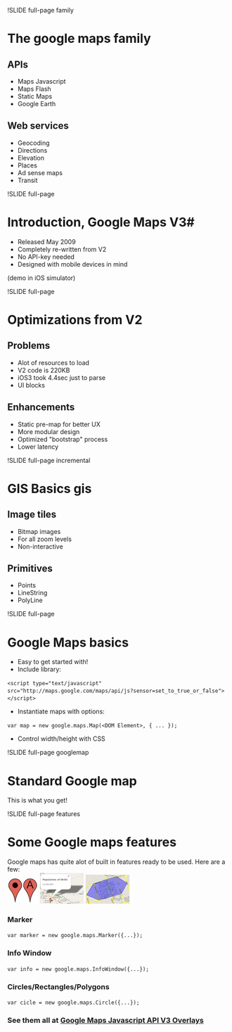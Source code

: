 !SLIDE full-page family

# The google maps family
## APIs ##
* <span id="jsapi">Maps Javascript</span>
* Maps Flash
* Static Maps
* Google Earth

## Web services ##
* Geocoding
* Directions
* Elevation
* Places
* Ad sense maps
* Transit

<script>
(function() {
var next = false;
$('.family').bind('showoff:next', function(e) {
  if(next) return true;
  $('#jsapi').addClass('highlight');
  Cufon.refresh();
  e.preventDefault();
  next = true;
  return false;
});
}());
</script>

!SLIDE full-page
# Introduction, Google Maps V3#
* Released May 2009
* Completely re-written from V2
* No API-key needed
* Designed with mobile devices in mind

(demo in iOS simulator)

!SLIDE full-page
# Optimizations from V2 #
## Problems ##
* Alot of resources to load
* V2 code is 220KB
* iOS3 took 4.4sec just to parse
* UI blocks

## Enhancements ##
* Static pre-map for better UX
* More modular design
* Optimized "bootstrap" process
* Lower latency

!SLIDE full-page incremental
# GIS Basics gis
## Image tiles ##
  - Bitmap images
  - For all zoom levels
  - Non-interactive

## Primitives ##
  - Points
  - LineString
  - PolyLine


!SLIDE full-page
# Google Maps basics #
* Easy to get started with!
* Include library:

`<script type="text/javascript" src="http://maps.google.com/maps/api/js?sensor=set_to_true_or_false"></script>`

* Instantiate maps with options:

`var map = new google.maps.Map(<DOM Element>, { ... });`

* Control width/height with CSS


!SLIDE full-page googlemap
# Standard Google map #
This is what you get!
<div class="gmaps">
  <div id="canvas">
  </div>
</div>
<script>
(function() {
  var map = new google.maps.Map(document.getElementById("canvas"), Gmap.Options());
  $('.googlemap').bind("showoff:show", function() {
    google.maps.event.trigger(map, 'resize');
    map.setCenter(Gmap.LatLng());
  });
}());
</script>

!SLIDE full-page features
# Some Google maps features
Google maps has quite alot of built in features ready to be used. Here are a few:
<br>
![Marker](../img/google-marker.jpeg)
![Infowindow](../img/infowindow.png)
![Polygons](../img/polygon.png)
### Marker ###
`var marker = new google.maps.Marker({...});`
### Info Window ###
`var info = new google.maps.InfoWindow({...});`
### Circles/Rectangles/Polygons ###
`var cicle = new google.maps.Circle({...});`

### See them all at [Google Maps Javascript API V3 Overlays](http://code.google.com/intl/sv-SE/apis/maps/documentation/javascript/overlays.html) ###
